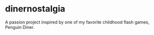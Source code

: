 # dinernostalgia
A passion project inspired by one of my favorite childhood flash games,  Penguin Diner.
